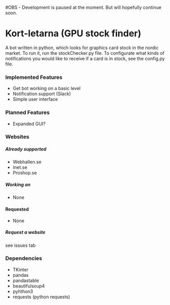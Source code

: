 #OBS - Development is paused at the moment. But will hopefully continue soon.

# Kort-letarna (GPU stock finder)
A bot written in python, which looks for graphics card stock in the nordic market. To run it, run the stockChecker.py file. To configurate what kinds of notifications you would like to receive if a card is in stock, see the config.py file.

### Implemented Features
- Get bot working on a basic level
- Notification support (Slack)
- Simple user interface

### Planned Features
- Expanded GUI?

### Websites

##### Already supported
- Webhallen.se
- Inet.se
- Proshop.se

##### Working on
- None

#### Requested
- None

##### Request a website
see issues tab


### Dependencies
- TKinter
- pandas
- pandastable
- beautifulsoup4
- pyhthon3
- requests (python requests)

